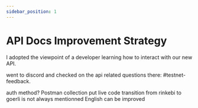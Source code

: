 ```yaml
---
sidebar_position: 1
---
```


# API Docs Improvement Strategy

I adopted the viewpoint of a developer learning how to interact with our new API.

went to discord and checked on the api related questions there: 
#testnet-feedback.

auth method?
Postman collection
put live code
transition from rinkebi to goerli is not always mentionned
English can be improved
